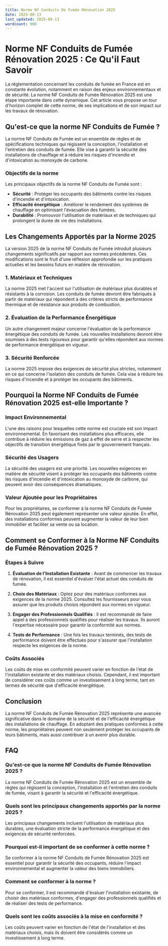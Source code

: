 ```yaml
---
title: Norme Nf Conduits De Fumée Rénovation 2025
date: 2025-08-13
last_updated: 2025-08-13
wordcount: 908
---
```


# Norme NF Conduits de Fumée Rénovation 2025 : Ce Qu'il Faut Savoir

La réglementation concernant les conduits de fumée en France est en constante évolution, notamment en raison des enjeux environnementaux et de sécurité. La norme NF Conduits de Fumée Rénovation 2025 est une étape importante dans cette dynamique. Cet article vous propose un tour d'horizon complet de cette norme, de ses implications et de son impact sur les travaux de rénovation.

## Qu'est-ce que la norme NF Conduits de Fumée ?

La norme NF Conduits de Fumée est un ensemble de règles et de spécifications techniques qui régissent la conception, l'installation et l'entretien des conduits de fumée. Elle vise à garantir la sécurité des installations de chauffage et à réduire les risques d'incendie et d'intoxication au monoxyde de carbone.

### Objectifs de la norme

Les principaux objectifs de la norme NF Conduits de Fumée sont :

- **Sécurité** : Protéger les occupants des bâtiments contre les risques d'incendie et d'intoxication.
- **Efficacité énergétique** : Améliorer le rendement des systèmes de chauffage en optimisant l'évacuation des fumées.
- **Durabilité** : Promouvoir l'utilisation de matériaux et de techniques qui prolongent la durée de vie des installations.

## Les Changements Apportés par la Norme 2025

La version 2025 de la norme NF Conduits de Fumée introduit plusieurs changements significatifs par rapport aux normes précédentes. Ces modifications sont le fruit d'une réflexion approfondie sur les pratiques actuelles et les besoins futurs en matière de rénovation.

### 1. Matériaux et Techniques

La norme 2025 met l'accent sur l'utilisation de matériaux plus durables et résistants à la corrosion. Les conduits de fumée devront être fabriqués à partir de matériaux qui répondent à des critères stricts de performance thermique et de résistance aux produits de combustion.

### 2. Évaluation de la Performance Énergétique

Un autre changement majeur concerne l'évaluation de la performance énergétique des conduits de fumée. Les nouvelles installations devront être soumises à des tests rigoureux pour garantir qu'elles répondent aux normes de performance énergétique en vigueur.

### 3. Sécurité Renforcée

La norme 2025 impose des exigences de sécurité plus strictes, notamment en ce qui concerne l'isolation des conduits de fumée. Cela vise à réduire les risques d'incendie et à protéger les occupants des bâtiments.

## Pourquoi la Norme NF Conduits de Fumée Rénovation 2025 est-elle Importante ?

### Impact Environnemental

L'une des raisons pour lesquelles cette norme est cruciale est son impact environnemental. En favorisant des installations plus efficaces, elle contribue à réduire les émissions de gaz à effet de serre et à respecter les objectifs de transition énergétique fixés par le gouvernement français.

### Sécurité des Usagers

La sécurité des usagers est une priorité. Les nouvelles exigences en matière de sécurité visent à protéger les occupants des bâtiments contre les risques d'incendie et d'intoxication au monoxyde de carbone, qui peuvent avoir des conséquences dramatiques.

### Valeur Ajoutée pour les Propriétaires

Pour les propriétaires, se conformer à la norme NF Conduits de Fumée Rénovation 2025 peut également représenter une valeur ajoutée. En effet, des installations conformes peuvent augmenter la valeur de leur bien immobilier et faciliter sa vente ou sa location.

## Comment se Conformer à la Norme NF Conduits de Fumée Rénovation 2025 ?

### Étapes à Suivre

1. **Évaluation de l'Installation Existante** : Avant de commencer les travaux de rénovation, il est essentiel d'évaluer l'état actuel des conduits de fumée.
   
2. **Choix des Matériaux** : Optez pour des matériaux conformes aux exigences de la norme 2025. Consultez les fournisseurs pour vous assurer que les produits choisis répondent aux normes en vigueur.

3. **Engager des Professionnels Qualifiés** : Il est recommandé de faire appel à des professionnels qualifiés pour réaliser les travaux. Ils auront l'expertise nécessaire pour garantir la conformité aux normes.

4. **Tests de Performance** : Une fois les travaux terminés, des tests de performance doivent être effectués pour s'assurer que l'installation respecte les exigences de la norme.

### Coûts Associés

Les coûts de mise en conformité peuvent varier en fonction de l'état de l'installation existante et des matériaux choisis. Cependant, il est important de considérer ces coûts comme un investissement à long terme, tant en termes de sécurité que d'efficacité énergétique.

## Conclusion

La norme NF Conduits de Fumée Rénovation 2025 représente une avancée significative dans le domaine de la sécurité et de l'efficacité énergétique des installations de chauffage. En adoptant des pratiques conformes à cette norme, les propriétaires peuvent non seulement protéger les occupants de leurs bâtiments, mais aussi contribuer à un avenir plus durable.

## FAQ

### Qu'est-ce que la norme NF Conduits de Fumée Rénovation 2025 ?

La norme NF Conduits de Fumée Rénovation 2025 est un ensemble de règles qui régissent la conception, l'installation et l'entretien des conduits de fumée, visant à garantir la sécurité et l'efficacité énergétique.

### Quels sont les principaux changements apportés par la norme 2025 ?

Les principaux changements incluent l'utilisation de matériaux plus durables, une évaluation stricte de la performance énergétique et des exigences de sécurité renforcées.

### Pourquoi est-il important de se conformer à cette norme ?

Se conformer à la norme NF Conduits de Fumée Rénovation 2025 est essentiel pour garantir la sécurité des occupants, réduire l'impact environnemental et augmenter la valeur des biens immobiliers.

### Comment se conformer à la norme ?

Pour se conformer, il est recommandé d'évaluer l'installation existante, de choisir des matériaux conformes, d'engager des professionnels qualifiés et de réaliser des tests de performance.

### Quels sont les coûts associés à la mise en conformité ?

Les coûts peuvent varier en fonction de l'état de l'installation et des matériaux choisis, mais ils doivent être considérés comme un investissement à long terme.